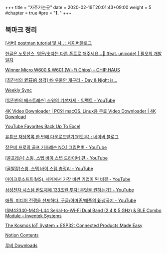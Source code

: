 +++
title = "자주가는곳"
date = 2020-02-19T20:01:43+09:00
weight = 5
#chapter = true
#pre = "<b>1. </b>"
+++

## 북마크 정리

[[서버] postman tutorial 및 사.. : 네이버블로그](https://www.notion.so/postman-tutorial-46376d4b5b784221b71d5bc29baa2fa3)

[한글은 노토산스, 영문/숫자는 다른 폰트로 해주세요...👀 (feat. unicode) | 필오의 개발일지](https://www.notion.so/feat-unicode-0eb187e4b5dd440db0f3f9b0249ae8cf)

[Winner Micro W600 & W601 (Wi-Fi Chips) - CHIP.HAUS](https://www.notion.so/Winner-Micro-W600-W601-Wi-Fi-Chips-CHIP-HAUS-214dc9ff2b7a410ca82d2d6be273c914)

[[최진석의 老莊的 생각] ⑮ 우물안 개구리 - Day & Night is...](https://www.notion.so/Day-Night-is-926ec3c765f64b03a9b445f90a1606d8)

[Weekly Sync](https://www.notion.so/Weekly-Sync-9f261266c1324ed4b4a7a1b130e1fde2)

[](https://www.notion.so/5df3fabc31e14dfb9909046c90f5bbc4)

[[임진한의 베스트레슨] 스윙의 기본자세 - 임팩트 - YouTube](https://www.notion.so/YouTube-75aa69f5f2db40819e7fffee14b8b65b)

[4K Video Downloader | PС와 macOS, Linux용 무료 Video Downloader | 4K Download](https://www.notion.so/4K-Video-Downloader-P-macOS-Linux-Video-Downloader-4K-Download-abfe84a2c0fc4159b56a20caf38f54d9)

[YouTube Favorites Back Up To Excel](https://www.notion.so/YouTube-Favorites-Back-Up-To-Excel-a8fa9e1d950b45258a4bd410d0d8c2bf)

[유튜브 재생목록 한 번에 다운로드받기(윈도우) : 네이버 블로그](https://www.notion.so/3f59cfb5f57e459ca9cfbc5606659424)

[장은비 프로의 골프 기초레슨 NO.1 그립편!!! - YouTube](https://www.notion.so/NO-1-YouTube-bd83c9ee80d642abac6989ec5e0e498e)

[[골프레슨] 스윙, 스텝 바이 스텝 드라이버 편 - YouTube](https://www.notion.so/YouTube-09d58fe99a734a6582cd5b6fc1231d93)

[[골짤강]스윙, 스텝 바이 스텝 총정리 - YouTube](https://www.notion.so/YouTube-f4f6582895c34aea985bd2e104270559)

[마이크로소프트(MS). 세계에서 가장 비싼 기업이 된 비결 - YouTube](https://www.notion.so/MS-YouTube-d4d95c16d3374253b5a3d247c66721d7)

[삼성전자 시스템 반도체에 133조원 투자! 무엇을 원하는가? - YouTube](https://www.notion.so/133-YouTube-5a733bb340e94841ac491efcbdda2cf2)

[애플, 미디어 전쟁을 선포하다. 구글/아마존/애플의 新삼국지 - YouTube](https://www.notion.so/YouTube-be9e7ffb6e844ecdaf2e14bf8540b7a6)

[ISM43340-M4G-L44 Serial-to-Wi-Fi Dual Band (2.4 & 5 GHz) & BLE Combo Module – Inventek Systems](https://www.notion.so/ISM43340-M4G-L44-Serial-to-Wi-Fi-Dual-Band-2-4-5-GHz-BLE-Combo-Module-Inventek-Systems-f42e2599d458436499701f51e88989e5)

[The Kosmos IoT System + ESP32: Connected Products Made Easy](https://www.notion.so/The-Kosmos-IoT-System-ESP32-Connected-Products-Made-Easy-7096a784379e40e0b09e89604a13b7e9)

[Notion Contents](https://www.notion.so/Notion-Contents-86a9ef41e5654fe1ad4c2e88c0c1ca17)

[루비 Downloads](https://www.notion.so/Downloads-ce5c0c7a08224411bedf34cc5b7eae11)
